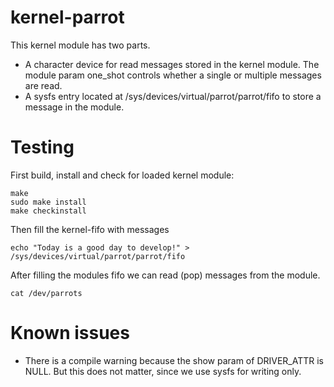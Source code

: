 # kernel-parrot

This kernel module has two parts. 
* A character device for read messages stored in the kernel module. The module param one_shot controls whether a single or multiple messages are read.
* A sysfs entry located at /sys/devices/virtual/parrot/parrot/fifo to store a message in the module.

# Testing

First build, install and check for loaded kernel module:
```
make 
sudo make install
make checkinstall
  ```
Then fill the kernel-fifo with messages
```
echo "Today is a good day to develop!" > /sys/devices/virtual/parrot/parrot/fifo
```
After filling the modules fifo we can read (pop) messages from the module. 
```
cat /dev/parrots
```
# Known issues

* There is a compile warning because the show param of DRIVER_ATTR is NULL. But this does not matter, since we use sysfs for writing only.
